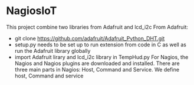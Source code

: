 # NagiosIoT
This project combine two libraries from Adafruit and lcd_i2c 
From Adafruit:
   - git clone https://github.com/adafruit/Adafruit_Python_DHT.git
   - setup.py needs to be set up to run extension from code in C as well as  run the Adafruit library globally
   - import Adafruit lirary and lcd_i2c library in TempHud.py
 For Nagios, the Nagios and Nagios plugins are downloaded and installed. There are three main parts in Nagios: Host, Command and Service.
 We define host, Command and service
 
